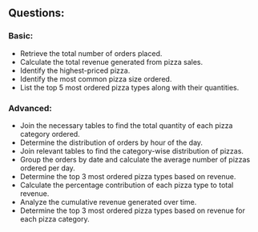 ## Questions:

### Basic:
-  Retrieve the total number of orders placed.
-  Calculate the total revenue generated from pizza sales.
-  Identify the highest-priced pizza.
-  Identify the most common pizza size ordered.
-  List the top 5 most ordered pizza types along with their quantities.

### Advanced:
-  Join the necessary tables to find the total quantity of each pizza category ordered.
-  Determine the distribution of orders by hour of the day.
-  Join relevant tables to find the category-wise distribution of pizzas.
-  Group the orders by date and calculate the average number of pizzas ordered per day.
-  Determine the top 3 most ordered pizza types based on revenue.
- Calculate the percentage contribution of each pizza type to total revenue.
-	Analyze the cumulative revenue generated over time.
-	Determine the top 3 most ordered pizza types based on revenue for each pizza category.

